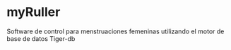 # myRuller
Software de control para menstruaciones femeninas utilizando el motor de base de datos Tiger-db
